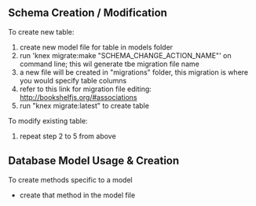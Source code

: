 ## Schema Creation / Modification
To create new table:
1. create new model file for table in models folder
2. run 'knex migrate:make "SCHEMA_CHANGE_ACTION_NAME"' on command line; this wil generate tbe migration file name
3. a new file will be created in "migrations" folder, this migration is where you would specify table columns
4. refer to this link for migration file editing: http://bookshelfjs.org/#associations
5. run "knex migrate:latest" to create table

To modify existing table:
1. repeat step 2 to 5 from above


## Database Model Usage & Creation 
To create methods specific to a model
* create that method in the model file